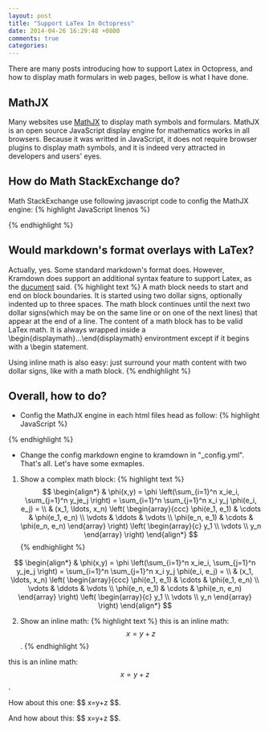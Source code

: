```yaml
---
layout: post
title: "Support LaTex In Octopress"
date: 2014-04-26 16:29:48 +0800
comments: true
categories: 
---
```

There are many posts introducing how to support Latex in Octopress, and how to display math formulars in web pages, bellow is what I have done.

MathJX
------
Many websites use [MathJX](www.mathjax.org) to display math symbols and formulars. MathJX is an open source JavaScript display engine for mathematics works in all browsers. Because it was writted in JavaScript, it does not require browser plugins to display math symbols, and it is indeed very attracted in developers and users' eyes.

How do Math StackExchange do?
----------------------------- 
Math StackExchange use following javascript code to config the MathJX engine:
{% highlight JavaScript linenos %}
<script type="text/x-mathjax-config">
    MathJax.Hub.Config({"HTML-CSS": { preferredFont: "TeX", availableFonts: ["STIX","TeX"], linebreaks: { automatic:true }, EqnChunk:(MathJax.Hub.Browser.isMobile ? 10 : 50) },
                        tex2jax: { inlineMath: [ ["$", "$"], ["\\\\(","\\\\)"] ], displayMath: [ ["$$","$$"], ["\\[", "\\]"] ], processEscapes: true,ignoreClass: "tex2jax_ignore|dno" },
                        TeX: {  noUndefined: { attributes: { mathcolor: "red", mathbackground: "#FFEEEE", mathsize: "90%" } }, Macros: { href: "{}" } },
                        messageStyle: "none"
                      });
</script>
<script src="http://cdn.mathjax.org/mathjax/latest/MathJax.js?config=TeX-AMS_HTML-full"></script>
{% endhighlight %}

Would markdown's format overlays with LaTex?
--------------------------------------------
Actually, yes. Some standard markdown's format does. However, Kramdown does support an additional syntax feature to support Latex, as the [ducument](http://kramdown.gettalong.org/syntax.html\#math-blocks) said.
{% highlight text %}
A math block needs to start and end on block boundaries. It is started using two dollar signs, optionally indented up to three spaces. The math block continues until the next two dollar signs(which may be on the same line or on one of the next lines) that appear at the end of a line. The content of a math block has to be valid LaTex math. It is always wrapped inside a \begin{displaymath}...\end{displaymath} environtment except if it begins with a \begin statement.

Using inline math is also easy: just surround your math content with two dollar signs, like with a math block. 
{% endhighlight %}

Overall, how to do?
-------------------
- Config the MathJX engine in each html files head as follow:
{% highlight JavaScript %}
<script type="text/x-mathjax-config">
    MathJax.Hub.Config({
        text2jax: { inlineMath: [ ["$", "$"], ["\\\\(", "\\\\)"] ], displayMath: [ ["$$", "$$"], ["\\[", "\\]"] ], processEscapes: true }
    });
</script>
<script src="http://cdn.mathjax.org/mathjax/latest/MathJax.js?config=TeX-AMS_HTML-full"></script>
{% endhighlight %}
- Change the config markdown engine to kramdown in "\_config.yml".
That's all. Let's have some exmaples.

1. Show a complex math block:
{% highlight text %}
$$
\begin{align*}
  & \phi(x,y) = \phi \left(\sum_{i=1}^n x_ie_i, \sum_{j=1}^n y_je_j \right)
  = \sum_{i=1}^n \sum_{j=1}^n x_i y_j \phi(e_i, e_j) = \\
  & (x_1, \ldots, x_n) \left( \begin{array}{ccc}
      \phi(e_1, e_1) & \cdots & \phi(e_1, e_n) \\
      \vdots & \ddots & \vdots \\
      \phi(e_n, e_1) & \cdots & \phi(e_n, e_n)
    \end{array} \right)
  \left( \begin{array}{c}
       y_1 \\
       \vdots \\
       y_n
    \end{array} \right)
\end{align*}
$$
{% endhighlight %}

$$
\begin{align*}
  & \phi(x,y) = \phi \left(\sum_{i=1}^n x_ie_i, \sum_{j=1}^n y_je_j \right)
  = \sum_{i=1}^n \sum_{j=1}^n x_i y_j \phi(e_i, e_j) = \\
  & (x_1, \ldots, x_n) \left( \begin{array}{ccc}
      \phi(e_1, e_1) & \cdots & \phi(e_1, e_n) \\
      \vdots & \ddots & \vdots \\
      \phi(e_n, e_1) & \cdots & \phi(e_n, e_n)
    \end{array} \right)
  \left( \begin{array}{c}
       y_1 \\
       \vdots \\
       y_n
    \end{array} \right)
\end{align*}
$$

2. Show an inline math:
{% highlight text %}
this is an inline math: $$ x=y+z $$.
{% endhighlight %}

this is an inline math: $$ x=y+z $$.

How about this one: \$$ x=y+z $$.

And how about this: \$\$ x=y+z $$.



